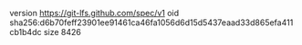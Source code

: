 version https://git-lfs.github.com/spec/v1
oid sha256:d6b70feff23901ee91461ca46fa1056d6d15d5437eaad33d865efa411cb1b4dc
size 8426
